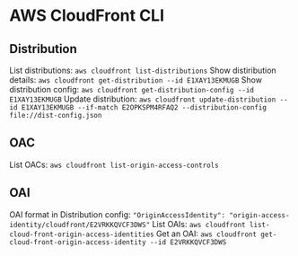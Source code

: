 # AWS CloudFront CLI

## Distribution
List distributions: `aws cloudfront list-distributions`
Show distiribution details: `aws cloudfront get-distribution --id E1XAY13EKMUGB`
Show distribution config: `aws cloudfront get-distribution-config --id E1XAY13EKMUGB`
Update distribution: `aws cloudfront update-distribution --id E1XAY13EKMUGB --if-match E2OPKSPM4RFAQ2 --distribution-config file://dist-config.json`

## OAC
List OACs: `aws cloudfront list-origin-access-controls`

## OAI
OAI format in Distribution config: `"OriginAccessIdentity": "origin-access-identity/cloudfront/E2VRKKQVCF3DWS"`
List OAIs: `aws cloudfront list-cloud-front-origin-access-identities`
Get an OAI: `aws cloudfront get-cloud-front-origin-access-identity --id E2VRKKQVCF3DWS`
